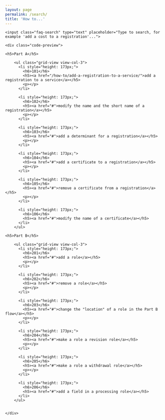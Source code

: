 ```yaml
---
layout: page
permalink: /search/
title: 'How to...'
---
```


<div class="faq">
	
	<input class="faq-search" type="text" placeholder="Type to search, for example 'add a cost to a registration'...">

	<div class="code-preview">

	<h5>Part A</h5>

	    <ul class="grid-view view-col-3">
	      <li style="height: 173px;">
	        <h6>101</h6>
	        <h5><a href="/how-to/add-a-registration-to-a-service/">add a registration to a service</a></h5>
	        <p></p>
	      </li>
	
	      <li style="height: 173px;">
	        <h6>102</h6>
	        <h5><a href="#">modify the name and the short name of a registration</a></h5>
	        <p></p>
	      </li>
	
	      <li style="height: 173px;">
	        <h6>103</h6>
	        <h5><a href="#">add a determinant for a registration</a></h5>
	        <p></p>
	      </li>
	
	      <li style="height: 173px;">
	        <h6>104</h6>
	        <h5><a href="#">add a certificate to a registration</a></h5>
	        <p></p>
	      </li>
	
	      <li style="height: 173px;">
	        <h6>105</h6>
	        <h5><a href="#">remove a certificate from a registration</a></h5>
	        <p></p>
	      </li>
	
	      <li style="height: 173px;">
	        <h6>106</h6>
	        <h5><a href="#">modify the name of a certificate</a></h5>
	      </li>
	    </ul>

	<h5>Part B</h5>

	    <ul class="grid-view view-col-3">
	      <li style="height: 173px;">
	        <h6>201</h6>
	        <h5><a href="#">add a role</a></h5>
	        <p></p>
	      </li>
	
	      <li style="height: 173px;">
	        <h6>202</h6>
	        <h5><a href="#">remove a role</a></h5>
	        <p></p>
	      </li>
	
	      <li style="height: 173px;">
	        <h6>203</h6>
	        <h5><a href="#">change the "location" of a role in the Part B flow</a></h5>
	        <p></p>
	      </li>
	
	      <li style="height: 173px;">
	        <h6>204</h6>
	        <h5><a href="#">make a role a revision role</a></h5>
	        <p></p>
	      </li>
	
	      <li style="height: 173px;">
	        <h6>205</h6>
	        <h5><a href="#">make a role a withdrawal role</a></h5>
	        <p></p>
	      </li>
	
	      <li style="height: 173px;">
	        <h6>206</h6>
	        <h5><a href="#">add a field in a processing role</a></h5>
	      </li>
	    </ul>

	
	</div>
</div>